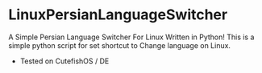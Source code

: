 # LinuxPersianLanguageSwitcher
A Simple Persian Language Switcher For Linux Written in Python!
This is a simple python script for set shortcut to Change language on Linux.
- Tested on CutefishOS / DE 
